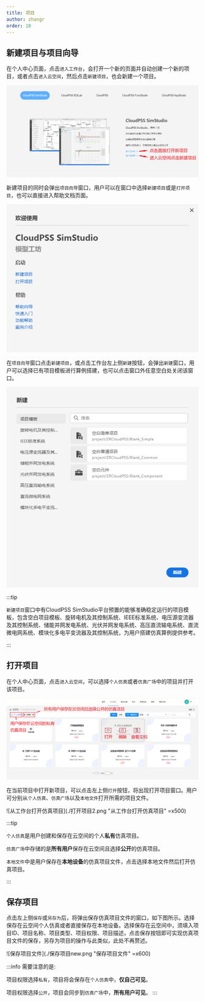 ```yaml
---
title: 项目
author: zhangr
order: 10
---
```



## 新建项目与项目向导

在个人中心页面，点击`进入工作台`，会打开一个新的页面并自动创建一个新的项目，或者点击`进入云空间`，然后点击`新建项目`，也会新建一个项目。

![新建项目](./新建项目2.png "新建项目")

新建项目的同时会弹出`项目向导`窗口，用户可以在窗口中选择`新建项目`或是`打开项目`，也可以直接进入帮助文档页面。

![项目向导窗口](./项目向导.png "项目向导窗口")

在`项目向导`窗口点击`新建项目`，或点击工作台左上侧`新建`按钮，会弹出`新建`窗口，用户可以选择已有项目模板进行算例搭建，也可以点击窗口外任意空白处关闭该窗口。

![新建项目窗口](./新建项目窗口.png "新建项目窗口")

:::tip

`新建项目`窗口中有CloudPSS SimStudio平台预置的能够准确稳定运行的项目模板，包含空白项目模板、旋转电机及其控制系统、IEEE标准系统、电压源变流器及其控制系统、储能并网发电系统、光伏并网发电系统、高压直流输电系统、直流微电网系统、模块化多电平变流器及其控制系统，为用户搭建仿真算例提供参考。

:::

## 打开项目

在个人中心页面，点击`进入云空间`，可以选择`个人仿真`或者`仿真广场`中的项目并打开该项目。

![从云空间打开仿真项目](./打开项目1.png "从云空间打开仿真项目")

在当前项目中打开新项目，可以点击左上侧`打开`按钮，将出现打开项目窗口。用户可分别从`个人仿真`、`仿真广场`以及`本地文件`打开所需的项目文件。

![从工作台打开仿真项目](./打开项目2.png "从工作台打开仿真项目" =x500)


:::tip

`个人仿真`是用户创建和保存在云空间的个人**私有**仿真项目。

`仿真广场`中存储的是**所有用户**保存在云空间且选择**公开**的仿真项目。

`本地文件`中是用户保存在**本地设备**的仿真项目文件，点击选择本地文件然后打开仿真项目。

:::


## 保存项目

点击左上侧`保存`或`另存为`后，将弹出保存仿真项目文件的窗口，如下图所示。选择保存在云空间个人仿真或者直接保存在本地设备。选择保存在云空间中，须填入项目ID、项目名称、项目类型、项目权限、项目描述，点击保存按钮即可实现仿真项目文件的保存，另存为项目的操作与此类似，此处不再赘述。

![保存项目文件](./保存项目new.png "保存项目文件" =x600)

:::info
需要注意的是:

项目权限选择`私有`，项目将会保存在`个人仿真`中，**仅自己可见**。

项目权限选择`公开`，项目会同步到`仿真广场`中，**所有用户可见**。
:::